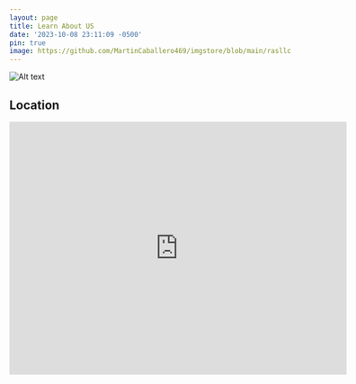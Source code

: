 ```yaml
---
layout: page
title: Learn About US
date: '2023-10-08 23:11:09 -0500'
pin: true
image: https://github.com/MartinCaballero469/imgstore/blob/main/rasllc.jpg?raw=true
---
```

![Alt text](https://github.com/MartinCaballero469/imgstore/blob/main/rasllc.jpg?raw=true)

## Location

<iframe src="https://www.google.com/maps/embed?pb=!1m18!1m12!1m3!1d209.72783286514291!2d-96.97634230847899!3d32.74860729017878!2m3!1f0!2f0!3f0!3m2!1i1024!2i768!4f13.1!3m3!1m2!1s0x864e85e7d5e36573%3A0x4e148f068efd0fbe!2sRosey&#39;s%20Auto%20Sales%20LLC!5e0!3m2!1sen!2sus!4v1696827667196!5m2!1sen!2sus" width="600" height="450" style="border:0;" allowfullscreen="" loading="lazy" referrerpolicy="no-referrer-when-downgrade"></iframe>